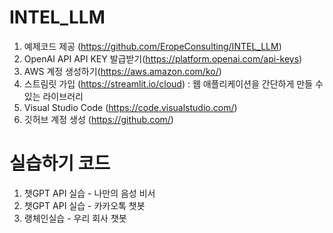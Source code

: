# INTEL_LLM
1. 예제코드 제공 (https://github.com/EropeConsulting/INTEL_LLM)
2. OpenAI API API KEY 발급받기(https://platform.openai.com/api-keys)
3. AWS 계정 생성하기(https://aws.amazon.com/ko/)
4. 스트림릿 가입 (https://streamlit.io/cloud) : 웹 애플리케이션을 간단하게 만들 수 있는 라이브러리
5. Visual Studio Code (https://code.visualstudio.com/)
6. 깃허브 계정 생성 (https://github.com/)

# 실습하기 코드
1. 챗GPT API 실습 - 나만의 음성 비서
2. 챗GPT API 실습 - 카카오톡 챗봇
3. 랭체인실습 - 우리 회사 챗봇
